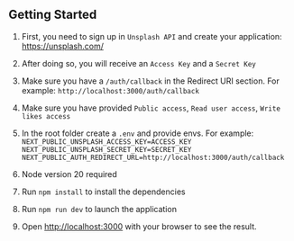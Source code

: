 ## Getting Started

1. First, you need to sign up in `Unsplash API` and create your application:
https://unsplash.com/


2. After doing so, you will receive an `Access Key` and a `Secret Key`


3. Make sure you have a `/auth/callback` in the Redirect URI section. For example:
`http://localhost:3000/auth/callback`


4. Make sure you have provided `Public access`, `Read user access`, `Write likes access`


5. In the root folder create a `.env` and provide envs. For example:
`NEXT_PUBLIC_UNSPLASH_ACCESS_KEY=ACCESS_KEY`
`NEXT_PUBLIC_UNSPLASH_SECRET_KEY=SECRET_KEY`
`NEXT_PUBLIC_AUTH_REDIRECT_URL=http://localhost:3000/auth/callback`


6. Node version 20 required


7. Run `npm install` to install the dependencies


8. Run `npm run dev` to launch the application


9. Open [http://localhost:3000](http://localhost:3000) with your browser to see the result.

